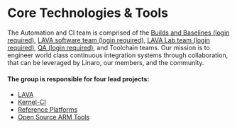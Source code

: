 # Core Technologies & Tools

The Automation and CI team is comprised of the [Builds and Baselines (login required)](https://support.linaro.org/home), [LAVA software team (login required)](https://wiki.linaro.org/LAVA), [LAVA Lab team (login required)](https://wiki.linaro.org/%22https%3A//collaborate.linaro.org/pages/viewpage.action%3Ftitle%3DLinaro%2BLAB%26spaceKey%3DEP), [QA (login required)](https://collaborate.linaro.org/pages/viewpage.action?pageId=47841921), and Toolchain teams. Our mission is to engineer world class continuous integration systems through collaboration, that can be leveraged by Linaro, our members, and the community.

#### The group is responsible for four lead projects:

- [LAVA](http://www.linaro.org/projects/lava/)
- [Kernel-CI](http://kernelci.org/)
- [Reference Platforms](https://www.linaro.org/projects/reference-platforms/)
- [Open Source ARM Tools](https://www.linaro.org/projects/open-source-arm-tools/)
